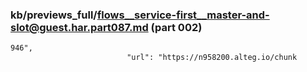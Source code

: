 ### kb/previews_full/flows__service-first__master-and-slot@guest.har.part087.md (part 002)

```md
946",
                          "url": "https://n958200.alteg.io/chunk
```

```
